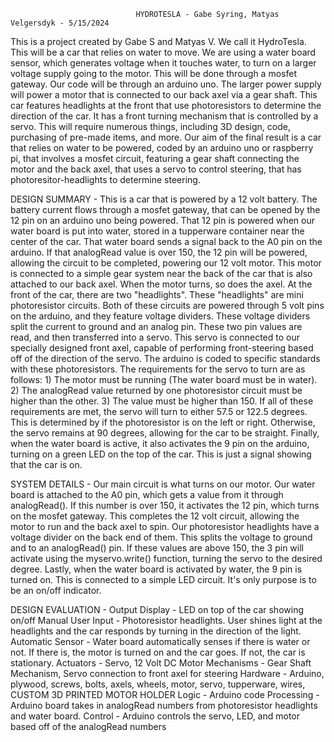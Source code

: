                                 HYDROTESLA - Gabe Syring, Matyas Velgersdyk - 5/15/2024
This is a project created by Gabe S and Matyas V. We call it HydroTesla. This will be a car that relies on water to move. We are using a water board sensor, which generates voltage when it touches water, to turn on a larger voltage supply going to the motor. 
This will be done through a mosfet gateway. Our code will be through an arduino uno. The larger power supply will power a motor that is connected to our back axel via a gear shaft. This car features headlights at the front that use photoresistors to determine the direction
of the car. It has a front turning mechanism that is controlled by a servo.
This will require numerous things, including 3D design, code, purchasing of pre-made items, and more. 
Our aim of the final result is a car that relies on water to be powered, coded by an arduino uno or raspberry pi, that involves a mosfet circuit, featuring a gear shaft connecting the motor and the back axel, that uses a servo to control steering, that has photoresitor-headlights to determine steering.

DESIGN SUMMARY - This is a car that is powered by a 12 volt battery. The battery current flows through a mosfet gateway, that can be opened by the 12 pin on an arduino uno being powered. That 12 pin is powered when our water board is put into water, stored in a tupperware container near the center of the car. That water board sends a signal back to the A0 pin on the arduino. If that analogRead value is over 150, the 12 pin will be powered, allowing the circuit to be completed, powering our 12 volt motor. This motor is connected to a simple gear system near the back of the car that is also attached to our back axel. When the motor turns, so does the axel. At the front of the car, there are two "headlights". These "headlights" are mini photoresistor circuits. Both of these circuits are powered through 5 volt pins on the arduino, and they feature voltage dividers. These voltage dividers split the current to ground and an analog pin. These two pin values are read, and then transferred into a servo. This servo is connected to our specially designed front axel, capable of performing front-steering based off of the direction of the servo. The arduino is coded to specific standards with these photoresistors. The requirements for the servo to turn are as follows: 1) The motor must be running (The water board must be in water). 2) The analogRead value returned by one photoresistor circuit must be higher than the other. 3) The value must be higher than 150. If all of these requirements are met, the servo will turn to either 57.5 or 122.5 degrees. This is determined by if the photoresistor is on the left or right. Otherwise, the servo remains at 90 degrees, allowing for the car to be straight. Finally, when the water board is active, it also activates the 9 pin on the arduino, turning on a green LED on the top of the car. This is just a signal showing that the car is on.

SYSTEM DETAILS - Our main circuit is what turns on our motor. Our water board is attached to the A0 pin, which gets a value from it through analogRead(). If this number is over 150, it activates the 12 pin, which turns on the mosfet gateway. This completes the 12 volt circuit, allowing the motor to run and the back axel to spin. Our photoresistor headlights have a voltage divider on the back end of them. This splits the voltage to ground and to an analogRead() pin. If these values are above 150, the 3 pin will activate using the myservo.write() function, turning the servo to the desired degree. Lastly, when the water board is activated by water, the 9 pin is turned on. This is connected to a simple LED circuit. It's only purpose is to be an on/off indicator.

DESIGN EVALUATION - 
  Output Display - LED on top of the car showing on/off
  Manual User Input - Photoresistor headlights. User shines light at the headlights and the car responds by turning in the direction of the light.
  Automatic Sensor - Water board automatically senses if there is water or not. If there is, the motor is turned on and the car goes. If not, the car is stationary.
  Actuators - Servo, 12 Volt DC Motor
  Mechanisms - Gear Shaft Mechanism, Servo connection to front axel for steering
  Hardware - Arduino, plywood, screws, bolts, axels, wheels, motor, servo, tupperware, wires, CUSTOM 3D PRINTED MOTOR HOLDER
  Logic - Arduino code
  Processing - Arduino board takes in analogRead numbers from photoresistor headlights and water board.
  Control - Arduino controls the servo, LED, and motor based off of the analogRead numbers
  
